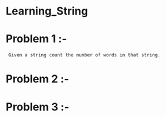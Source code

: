 # Learning_String

# Problem 1 :-
     Given a string count the number of words in that string.
     
# Problem 2 :-

# Problem 3 :-
